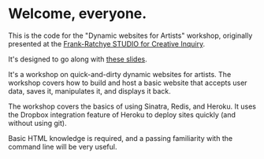 # Welcome, everyone.

This is the code for the "Dynamic websites for Artists" workshop, originally presented at the [Frank-Ratchye STUDIO for Creative Inquiry](http://studioforcreativeinquiry.org).

It's designed to go along with [these slides](http://www.slideshare.net/workergnome/dynamic-websites-for-artists).

It's a workshop on quick-and-dirty dynamic websites for artists.  The workshop covers how to build and host a basic website that accepts user data, saves it, manipulates it, and displays it back.  

The workshop covers the basics of using Sinatra, Redis, and Heroku. It uses the Dropbox integration feature of Heroku to deploy sites quickly (and without using git).

Basic HTML knowledge is required, and a passing familiarity with the command line will be very useful.

